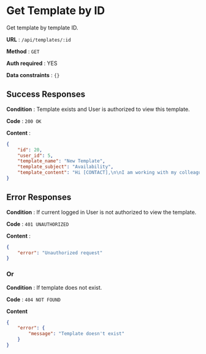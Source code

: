 # Get Template by ID

Get template by template ID.

**URL** : `/api/templates/:id`

**Method** : `GET`

**Auth required** : YES

**Data constraints** : `{}`

## Success Responses

**Condition** : Template exists and User is authorized to view this template.

**Code** : `200 OK`

**Content** : 

```json
{
    "id": 20,
    "user_id": 5,
    "template_name": "New Template",
    "template_subject": "Availability",
    "template_content": "Hi [CONTACT],\n\nI am working with my colleague [PM] to arrange the new project on [PROJECT]. Could you please let me know on your updated availability for this week?\n\nThank you.\n\nBest Regards,\nDemo"
}
```

## Error Responses

**Condition** : If current logged in User is not authorized to view the template.

**Code** : `401 UNAUTHORIZED`

**Content** : 

```json
{
    "error": "Unauthorized request"
}
```

### Or

**Condition** : If template does not exist.

**Code** : `404 NOT FOUND`

**Content**

```json
{
    "error": {
        "message": "Template doesn't exist"
    }
}
```
